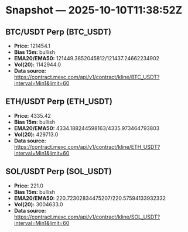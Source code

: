 # Snapshot — 2025-10-10T11:38:52Z

## BTC/USDT Perp (BTC_USDT)
- **Price:** 121454.1
- **Bias 15m:** bullish
- **EMA20/EMA50:** 121449.3852045812/121437.24662234902
- **Vol(20):** 1142944.0
- **Data source:** https://contract.mexc.com/api/v1/contract/kline/BTC_USDT?interval=Min1&limit=60

## ETH/USDT Perp (ETH_USDT)
- **Price:** 4335.42
- **Bias 15m:** bullish
- **EMA20/EMA50:** 4334.188244598163/4335.973464793803
- **Vol(20):** 429713.0
- **Data source:** https://contract.mexc.com/api/v1/contract/kline/ETH_USDT?interval=Min1&limit=60

## SOL/USDT Perp (SOL_USDT)
- **Price:** 221.0
- **Bias 15m:** bullish
- **EMA20/EMA50:** 220.72302834475207/220.57594133932332
- **Vol(20):** 3004633.0
- **Data source:** https://contract.mexc.com/api/v1/contract/kline/SOL_USDT?interval=Min1&limit=60
